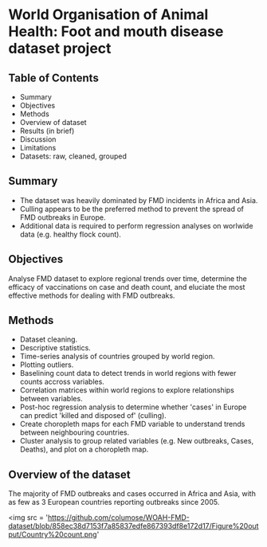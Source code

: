 # World Organisation of Animal Health: Foot and mouth disease dataset project

## Table of Contents
* Summary
* Objectives
* Methods
* Overview of dataset
* Results (in brief)
* Discussion
* Limitations
* Datasets: raw, cleaned, grouped

## Summary
* The dataset was heavily dominated by FMD incidents in Africa and Asia.
* Culling appears to be the preferred method to prevent the spread of FMD outbreaks in Europe.
* Additional data is required to perform regression analyses on worlwide data (e.g. healthy flock count).

## Objectives
Analyse FMD dataset to explore regional trends over time, determine the efficacy of vaccinations on case and death count, and eluciate the most effective methods for dealing with FMD outbreaks.

## Methods
* Dataset cleaning.
* Descriptive statistics.
* Time-series analysis of countries grouped by world region.
* Plotting outliers.
* Baselining count data to detect trends in world regions with fewer counts accross variables.
* Correlation matrices within world regions to explore relationships between variables.
* Post-hoc regression analysis to determine whether 'cases' in Europe can predict 'killed and disposed of' (culling).
* Create choropleth maps for each FMD variable to understand trends between neighbouring countries.
* Cluster analysis to group related variables (e.g. New outbreaks, Cases, Deaths), and plot on a choropleth map.

## Overview of the dataset
The majority of FMD outbreaks and cases occurred in Africa and Asia, with as few as 3 European countries reporting outbreaks since 2005.

<img src = 'https://github.com/columose/WOAH-FMD-dataset/blob/858ec38d7153f7a85837edfe867393df8e172d17/Figure%20output/Country%20count.png'
